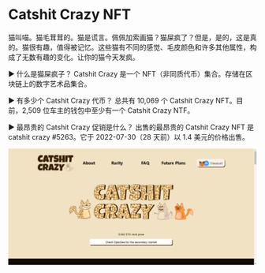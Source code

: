 # Catshit Crazy NFT

猫叫喵。猫毛茸茸的。猫是谎言。佩佩加索画猫？猫屎疯了？但是，是的，这是真的。猫很有趣，值得被记忆。这些猫有不同的感觉、毛皮颜色和许多其他属性，构成了无数有趣的变化。让你的猫今天发疯。

▶ 什么是猫屎疯子？
Catshit Crazy 是一个 NFT（非同质代币）集合。存储在区块链上的数字艺术品集合。

▶ 有多少个 Catshit Crazy 代币？
总共有 10,069 个 Catshit Crazy NFT。目前，2,509 位车主的钱包中至少有一个 Catshit Crazy NTF。

▶ 最昂贵的 Catshit Crazy 促销是什么？
出售的最昂贵的 Catshit Crazy NFT 是 catshit crazy #5263。它于 2022-07-30（28 天前）以 1.4 美元的价格出售。

![nft](5132323.png)
